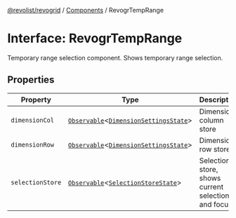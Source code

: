 [@revolist/revogrid](README.md) / [Components](Namespace.Components.md) / RevogrTempRange

# Interface: RevogrTempRange

Temporary range selection component. Shows temporary range selection.

## Properties

| Property | Type | Description | Defined in |
| ------ | ------ | ------ | ------ |
| `dimensionCol` | [`Observable`](TypeAlias.Observable.md)\<[`DimensionSettingsState`](Interface.DimensionSettingsState.md)\> | Dimension column store | [src/components.d.ts:642](https://github.com/revolist/revogrid/blob/b6cbd022f95d7e046d6bc88abeaf01a3bc067577/src/components.d.ts#L642) |
| `dimensionRow` | [`Observable`](TypeAlias.Observable.md)\<[`DimensionSettingsState`](Interface.DimensionSettingsState.md)\> | Dimension row store | [src/components.d.ts:646](https://github.com/revolist/revogrid/blob/b6cbd022f95d7e046d6bc88abeaf01a3bc067577/src/components.d.ts#L646) |
| `selectionStore` | [`Observable`](TypeAlias.Observable.md)\<[`SelectionStoreState`](TypeAlias.SelectionStoreState.md)\> | Selection store, shows current selection and focus | [src/components.d.ts:650](https://github.com/revolist/revogrid/blob/b6cbd022f95d7e046d6bc88abeaf01a3bc067577/src/components.d.ts#L650) |
